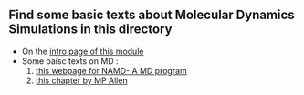 ## Find some basic texts about Molecular Dynamics Simulations in this directory 
- On the [intro page of this module](https://github.com/cpayal/caddtools/tree/main/md_simulations)
- Some baisc texts on MD :
    1. [this webpage for NAMD- A MD program](https://github.com/cpayal/caddtools/blob/main/md_simulations/Basic_Guides/01_Introduction_to_MD/01_intro_to_md.pdf)
    2. [this chapter by MP Allen](https://github.com/cpayal/caddtools/blob/main/md_simulations/Basic_Guides/01_Introduction_to_MD/intro_to_md_MP_Allen.pdf)
